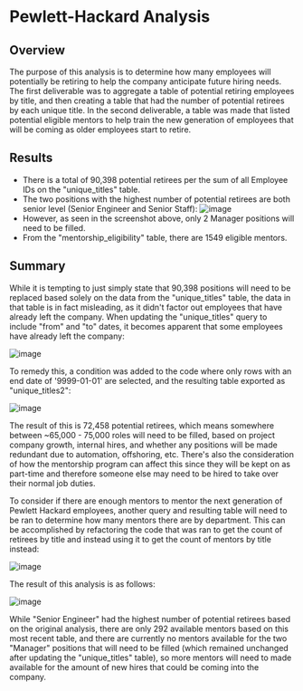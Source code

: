 # Pewlett-Hackard Analysis
## Overview
The purpose of this analysis is to determine how many employees will potentially be retiring to help the company anticipate future hiring needs. The first deliverable was to aggregate a table of potential retiring employees by title, and then creating a table that had the number of potential retirees by each unique title. In the second deliverable, a table was made that listed potential eligible mentors to help train the new generation of employees that will be coming as older employees start to retire. 

## Results
* There is a total of 90,398 potential retirees per the sum of all Employee IDs on the "unique_titles" table.
* The two positions with the highest number of potential retirees are both senior level (Senior Engineer and Senior Staff):
![image](https://user-images.githubusercontent.com/86032451/129462362-29071c58-876d-419a-90a9-d004c8423bca.png)
* However, as seen in the screenshot above, only 2 Manager positions will need to be filled. 
* From the "mentorship_eligibility" table, there are 1549 eligible mentors. 

## Summary
While it is tempting to just simply state that 90,398 positions will need to be replaced based solely on the data from the "unique_titles" table, the data in that table is in fact misleading, as it didn't factor out employees that have already left the company. When updating the "unique_titles" query to include "from" and "to" dates, it becomes apparent that some employees have already left the company:

![image](https://user-images.githubusercontent.com/86032451/129462754-7aff05a1-e3ab-4615-85ea-174daaf218a3.png)

To remedy this, a condition was added to the code where only rows with an end date of '9999-01-01' are selected, and the resulting table exported as "unique_titles2":

![image](https://user-images.githubusercontent.com/86032451/129462790-8871258c-1bd7-48b0-893d-8542966a4d71.png)

The result of this is 72,458 potential retirees, which means somewhere between ~65,000 - 75,000 roles will need to be filled, based on project company growth, internal hires, and whether any positions will be made redundant due to automation, offshoring, etc. There's also the consideration of how the mentorship program can affect this since they will be kept on as part-time and therefore someone else may need to be hired to take over their normal job duties. 

To consider if there are enough mentors to mentor the next generation of Pewlett Hackard employees, another query and resulting table will need to be ran to determine how many mentors there are by department. This can be accomplished by refactoring the code that was ran to get the count of retirees by title and instead using it to get the count of mentors by title instead:

![image](https://user-images.githubusercontent.com/86032451/129462966-d9d22898-ee29-4e82-a828-2172c82ba5e8.png)

The result of this analysis is as follows:

![image](https://user-images.githubusercontent.com/86032451/129462973-05cb7f8d-3647-44f3-8a34-637d3f7a31b9.png)

While "Senior Engineer" had the highest number of potential retirees based on the original analysis, there are only 292 available mentors based on this most recent table, and there are currently no mentors available for the two "Manager" positions that will need to be filled (which remained unchanged after updating the "unique_titles" table), so more mentors will need to made available for the amount of new hires that could be coming into the company.
















